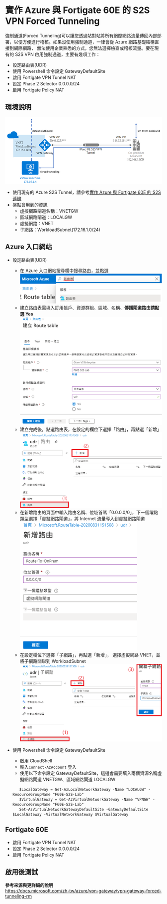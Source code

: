# 實作 Azure 與 Fortigate 60E 的 S2S VPN Forced Tunneling
強制通道(Forced Tunneling)可以讓您透過站對站將所有網際網路流量傳回內部部署，以便方便進行稽核。如果沒使用強制通道，一律會從 Azure 網路基礎結構直接到網際網路，
無法使用企業熟悉的方式，您無法選擇檢查或稽核流量。要在現有的 S2S VPN 啟用強制通道，主要有幾項工作：<br>
 - 設定路由表(UDR)<br>
 - 使用 Powershell 命令設定 GatewayDefaultSite <br>
 - 啟用 Fortigate VPN Tunnel NAT<br>
 - 設定 Phase 2 Selector 0.0.0.0/24<br>
 - 啟用 Fortigate Policy NAT<br>
 
## 環境說明
 ![GITHUB](https://github.com/BrianHsing/Azure-Virtual-Network-Gateway/blob/master/forced-tunneling/image/lab.PNG "lab")<br>
 - 使用現有的 Azure S2S Tunnel，請參考[實作 Azure 與 Fortigate 60E 的 S2S 連線](https://github.com/BrianHsing/Azure-Virtual-Network-Gateway/tree/master/S2S/Fortigate) <br>
 - 盤點會用到的資訊<br>
	- 虛擬網路閘道名稱：VNETGW<br>
	- 區域網路閘道：LOCALGW<br>
	- 虛擬網路：VNET<br>
	- 子網路：WorkloadSubnet(172.16.1.0/24)<br>
## Azure 入口網站
 - 設定路由表(UDR)<br>
	- 在 Azure 入口網站搜尋欄中搜尋路由，並點選
	![GITHUB](https://github.com/BrianHsing/Azure-Virtual-Network-Gateway/blob/master/forced-tunneling/image/routetable.PNG "routetable")<br>
	- 建立路由表需填入訂用帳戶、資源群組、區域、名稱、**傳播閘道路由請點選 Yes**
	![GITHUB](https://github.com/BrianHsing/Azure-Virtual-Network-Gateway/blob/master/forced-tunneling/image/routetable1.PNG "routetable1")<br>
	- 建立完成後，點選路由表，在設定的欄位下選擇「路由」，再點選「新增」<br>
	![GITHUB](https://github.com/BrianHsing/Azure-Virtual-Network-Gateway/blob/master/forced-tunneling/image/routetable2.PNG "routetable2")<br>
	- 在新增路由的頁面中輸入路由名稱、位址首碼「0.0.0.0/0」，下一個躍點類型選擇「虛擬網路閘道」，將 Internet 流量導入到虛擬網路閘道<br>
	![GITHUB](https://github.com/BrianHsing/Azure-Virtual-Network-Gateway/blob/master/forced-tunneling/image/routetable3.PNG "routetable3")<br>
	- 在設定欄位下選擇「子網路」，再點選「新增」， 選擇虛擬網路 VNET，並將子網路關聯到 WorkloadSubnet<br>
	![GITHUB](https://github.com/BrianHsing/Azure-Virtual-Network-Gateway/blob/master/forced-tunneling/image/routetable4.PNG "routetable4")<br>
	
 - 使用 Powershell 命令設定 GatewayDefaultSite<br>
	- 啟用 CloudShell<br>
    - 輸入`Connect-AzAccount` 登入<br>
	- 使用以下命令設定 GatewayDefaultSite，這邊會需要填入兩個資源名稱虛擬網路閘道 VNETGW、區域網路閘道 LOCALGW<br>
	 ```
		$LocalGateway = Get-AzLocalNetworkGateway -Name "LOCALGW" -ResourceGroupName "F60E-S2S-Lab"
		$VirtualGateway = Get-AzVirtualNetworkGateway -Name "VPNGW" -ResourceGroupName "F60E-S2S-Lab"
		Set-AzVirtualNetworkGatewayDefaultSite -GatewayDefaultSite $LocalGateway -VirtualNetworkGateway $VirtualGateway
	 ```

## Fortigate 60E
 - 啟用 Fortigate VPN Tunnel NAT<br>
 - 設定 Phase 2 Selector 0.0.0.0/24<br>
 - 啟用 Fortigate Policy NAT<br>
 
## 啟用後測試

**參考來源與更詳細的說明**<br>
https://docs.microsoft.com/zh-tw/azure/vpn-gateway/vpn-gateway-forced-tunneling-rm
